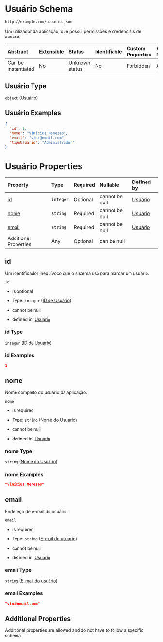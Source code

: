 # Usuário Schema

```txt
http://example.com/usuario.json
```

Um utilizador da aplicação, que possui permissões e credenciais de acesso.

| Abstract            | Extensible | Status         | Identifiable | Custom Properties | Additional Properties | Access Restrictions | Defined In                                                               |
| :------------------ | :--------- | :------------- | :----------- | :---------------- | :-------------------- | :------------------ | :----------------------------------------------------------------------- |
| Can be instantiated | No         | Unknown status | No           | Forbidden         | Allowed               | none                | [usuario.schema.json](../out/usuario.schema.json "open original schema") |

## Usuário Type

`object` ([Usuário](usuario.md))

## Usuário Examples

```json
{
  "id": 1,
  "nome": "Vinícius Menezes",
  "email": "vini@nmail.com",
  "tipoUsuario": "Administrador"
}
```

# Usuário Properties

| Property              | Type      | Required | Nullable       | Defined by                                                                                       |
| :-------------------- | :-------- | :------- | :------------- | :----------------------------------------------------------------------------------------------- |
| [id](#id)             | `integer` | Optional | cannot be null | [Usuário](usuario-properties-id-de-usuário.md "usuario#/properties/id#/properties/id")           |
| [nome](#nome)         | `string`  | Required | cannot be null | [Usuário](usuario-properties-nome-do-usuário.md "usuario#/properties/nome#/properties/nome")     |
| [email](#email)       | `string`  | Required | cannot be null | [Usuário](usuario-properties-e-mail-do-usuário.md "usuario#/properties/email#/properties/email") |
| Additional Properties | Any       | Optional | can be null    |                                                                                                  |

## id

Um identificador inequívoco que o sistema usa para marcar um usuário.

`id`

*   is optional

*   Type: `integer` ([ID de Usuário](usuario-properties-id-de-usuário.md))

*   cannot be null

*   defined in: [Usuário](usuario-properties-id-de-usuário.md "usuario#/properties/id#/properties/id")

### id Type

`integer` ([ID de Usuário](usuario-properties-id-de-usuário.md))

### id Examples

```json
1
```

## nome

Nome completo do usuário da aplicação.

`nome`

*   is required

*   Type: `string` ([Nome do Usuário](usuario-properties-nome-do-usuário.md))

*   cannot be null

*   defined in: [Usuário](usuario-properties-nome-do-usuário.md "usuario#/properties/nome#/properties/nome")

### nome Type

`string` ([Nome do Usuário](usuario-properties-nome-do-usuário.md))

### nome Examples

```json
"Vinícius Menezes"
```

## email

Endereço de e-mail do usuário.

`email`

*   is required

*   Type: `string` ([E-mail do usuário](usuario-properties-e-mail-do-usuário.md))

*   cannot be null

*   defined in: [Usuário](usuario-properties-e-mail-do-usuário.md "usuario#/properties/email#/properties/email")

### email Type

`string` ([E-mail do usuário](usuario-properties-e-mail-do-usuário.md))

### email Examples

```json
"vini@nmail.com"
```

## Additional Properties

Additional properties are allowed and do not have to follow a specific schema
